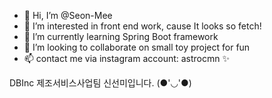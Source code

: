 - 👋 Hi, I’m @Seon-Mee
- 👀 I’m interested in front end work, cause It looks so fetch!  
- 🌱 I’m currently learning Spring Boot framework 
- 💞️ I’m looking to collaborate on small toy project for fun 
- 📫 contact me via instagram account: astrocmn ✨

<!---
Seon-Mee/Seon-Mee is a ✨ special ✨ repository because its `README.md` (this file) appears on your GitHub profile.
You can click the Preview link to take a look at your changes.
--->
DBInc 제조서비스사업팀 신선미입니다. (●'◡'●)
